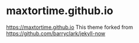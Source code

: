 # maxtortime.github.io
https://maxtortime.github.io
This theme forked from https://github.com/barryclark/jekyll-now